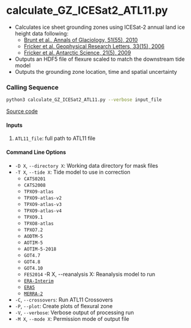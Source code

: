 calculate_GZ_ICESat2_ATL11.py
=============================

- Calculates ice sheet grounding zones using ICESat-2 annual land ice height data following:
    * [Brunt et al., Annals of Glaciology, 51(55), 2010](https://doi.org/10.3189/172756410791392790)
    * [Fricker et al. Geophysical Research Letters, 33(15), 2006](https://doi.org/10.1029/2006GL026907)
    * [Fricker et al. Antarctic Science, 21(5), 2009](https://doi.org/10.1017/S095410200999023X)
- Outputs an HDF5 file of flexure scaled to match the downstream tide model
- Outputs the grounding zone location, time and spatial uncertainty

### Calling Sequence
```bash
python3 calculate_GZ_ICESat2_ATL11.py --verbose input_file
```
[Source code](https://github.com/tsutterley/ICESat-2-Grounding-Zones/blob/main/scripts/calculate_GZ_ICESat2_ATL11.py)

#### Inputs
1. `ATL11_file`: full path to ATL11 file

#### Command Line Options
- `-D X`, `--directory X`: Working data directory for mask files
- `-T X`, `--tide X`: Tide model to use in correction
    * `CATS0201`
    * `CATS2008`
    * `TPXO9-atlas`
    * `TPXO9-atlas-v2`
    * `TPXO9-atlas-v3`
    * `TPXO9-atlas-v4`
    * `TPXO9.1`
    * `TPXO8-atlas`
    * `TPXO7.2`
    * `AODTM-5`
    * `AOTIM-5`
    * `AOTIM-5-2018`
    * `GOT4.7`
    * `GOT4.8`
    * `GOT4.10`
    * `FES2014`
-R X, --reanalysis X: Reanalysis model to run
    * [`ERA-Interim`](http://apps.ecmwf.int/datasets/data/interim-full-moda)
    * [`ERA5`](http://apps.ecmwf.int/data-catalogues/era5/?class=ea)
    * [`MERRA-2`](https://gmao.gsfc.nasa.gov/reanalysis/MERRA-2/)
- `-C`, `--crossovers`: Run ATL11 Crossovers
- `-P`, `--plot`: Create plots of flexural zone
- `-V`, `--verbose`: Verbose output of processing run
- `-M X`, `--mode X`: Permission mode of output file
